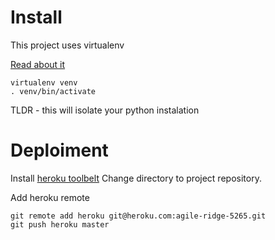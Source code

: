 Install
=======

This project uses virtualenv

[Read about it](http://flask.pocoo.org/docs/0.10/installation/#virtualenv)

```shell
virtualenv venv
. venv/bin/activate
```

TLDR - this will isolate your python instalation

Deploiment
==========

Install [heroku toolbelt](https://toolbelt.heroku.com/)
Change directory to project repository.

Add heroku remote
```
git remote add heroku git@heroku.com:agile-ridge-5265.git
git push heroku master
```